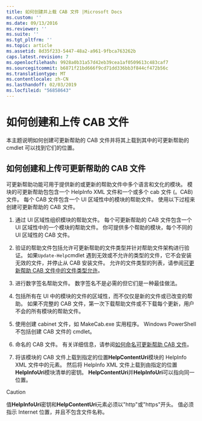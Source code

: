 ```yaml
---
title: 如何创建并上载 CAB 文件 |Microsoft Docs
ms.custom: ''
ms.date: 09/13/2016
ms.reviewer: ''
ms.suite: ''
ms.tgt_pltfrm: ''
ms.topic: article
ms.assetid: 8d35f233-5447-48a2-a961-9fbca763262b
caps.latest.revision: 7
ms.openlocfilehash: 9928a0b31a57d42eb39cea1af0509613c483caf7
ms.sourcegitcommit: b6871f21bd666f9cd71dd336bb3f844cf472b56c
ms.translationtype: MT
ms.contentlocale: zh-CN
ms.lasthandoff: 02/03/2019
ms.locfileid: "56858643"
---
```

# <a name="how-to-create-and-upload-cab-files"></a>如何创建和上传 CAB 文件

本主题说明如何创建可更新帮助的 CAB 文件并将其上载到其中的可更新帮助的 cmdlet 可以找到它们的位置。

## <a name="how-to-create-and-upload-updatable-help-cab-files"></a>如何创建和上传可更新帮助的 CAB 文件

可更新帮助功能可用于提供新的或更新的帮助文件中多个语言和文化的模块。 模块的可更新帮助包包含一个 HelpInfo XML 文件和一个或多个 cab 文件 (。CAB) 文件。 每个 CAB 文件包含一个 UI 区域性中的模块的帮助文件。 使用以下过程来创建可更新帮助的 CAB 文件。

1. 通过 UI 区域性组织模块的帮助文件。 每个可更新帮助的 CAB 文件包含一个 UI 区域性中的一个模块的帮助文件。 你可提供多个帮助的模块，每个不同的 UI 区域性的 CAB 文件。

2. 验证的帮助文件包括允许可更新帮助的文件类型并针对帮助文件架构进行验证。 如果`Update-Help`cmdlet 遇到无效或不允许的类型的文件，它不会安装无效的文件，并停止从 CAB 安装文件。 允许的文件类型的列表，请参阅[可更新帮助 CAB 文件中的文件类型允许](./file-types-permitted-in-an-updatable-help-cab-file.md)。

3. 进行数字签名帮助文件。 数字签名不是必需的但它们是一种最佳做法。

4. 包括所有在 UI 中的模块的文件的区域性，而不仅仅是新的文件或已改变的帮助。 如果不完整的 CAB 文件，第一次下载帮助文件或不下载每个更新，用户不会的所有模块的帮助文件。

5. 使用创建 cabinet 文件，如 MakeCab.exe 实用程序。 Windows PowerShell 不包括创建 CAB 文件的 cmdlet。

6. 命名的 CAB 文件。 有关详细信息，请参阅[如何命名可更新帮助 CAB 文件](./how-to-name-an-updatable-help-cab-file.md)。

7. 将该模块的 CAB 文件上载到指定的位置**HelpContentUri**模块的 HelpInfo XML 文件中的元素。 然后将 HelpInfo XML 文件上载到由指定的位置**HelpInfoUri**模块清单的密钥。 **HelpContentUri**并**HelpInfoUri**可以指向同一位置。

> [!CAUTION]
> 值**HelpInfoUri**密钥和**HelpContentUri**元素必须以"http"或"https"开头。 值必须指示 Internet 位置，并且不包含文件名称。